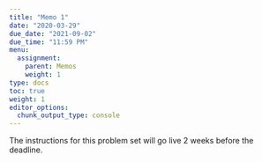 ```yaml
---
title: "Memo 1"
date: "2020-03-29"
due_date: "2021-09-02"
due_time: "11:59 PM"
menu:
  assignment:
    parent: Memos
    weight: 1
type: docs
toc: true
weight: 1
editor_options:
  chunk_output_type: console
---
```


The instructions for this problem set will go live 2 weeks before the deadline.
